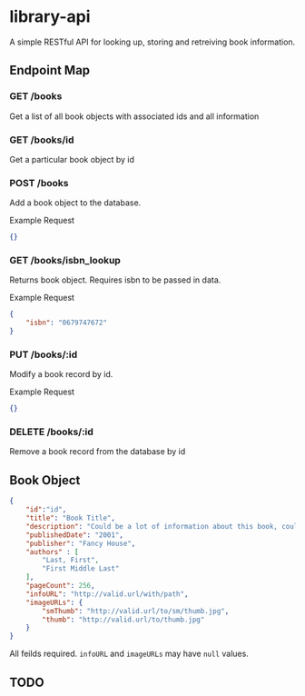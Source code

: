 # library-api
A simple RESTful API for looking up, storing and retreiving book information.

## Endpoint Map

### GET /books
Get a list of all book objects with associated ids and all information 

### GET /books/id 
Get a particular book object by id

### POST /books

Add a book object to the database. 

Example Request

```json
{}
```

### GET /books/isbn_lookup 
Returns book object. Requires isbn to be passed in data.

Example Request

```json
{
    "isbn": "0679747672"
}
```

### PUT /books/:id 
Modify a book record by id.

Example Request

```json
{}
```

### DELETE /books/:id 

Remove a book record from the database by id

## Book Object

```json
{
    "id":"id",
    "title": "Book Title",
    "description": "Could be a lot of information about this book, could be a little. Hard to say.",
    "publishedDate": "2001",
    "publisher": "Fancy House",
    "authors" : [
        "Last, First",
        "First Middle Last"
    ],
    "pageCount": 256,
    "infoURL": "http://valid.url/with/path",
    "imageURLs": {
        "smThumb": "http://valid.url/to/sm/thumb.jpg",
        "thumb": "http://valid.url/to/thumb.jpg"
    }
}
```
All feilds required. `infoURL` and `imageURLs` may have `null` values.

## TODO